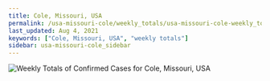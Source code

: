 ```yaml
---
title: Cole, Missouri, USA
permalink: /usa-missouri-cole/weekly_totals/usa-missouri-cole-weekly_totals.html
last_updated: Aug 4, 2021
keywords: ["Cole, Missouri, USA", "weekly totals"]
sidebar: usa-missouri-cole_sidebar
---
```


![Weekly Totals of Confirmed Cases for Cole, Missouri, USA](/covid_tracker/images/graphs/usa-missouri-cole-weekly_totals_graph.png)
